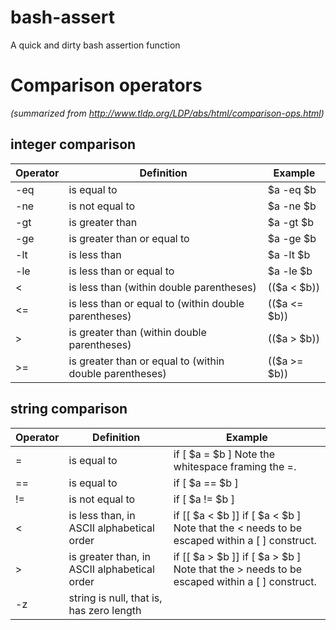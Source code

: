 # bash-assert
A quick and dirty bash assertion function

# Comparison operators 
_(summarized from http://www.tldp.org/LDP/abs/html/comparison-ops.html)_

## integer comparison
Operator|Definition                                               |Example
--------|---------------------------------------------------------|-------
-eq     | is equal to                                             | $a -eq $b
-ne     | is not equal to                                         | $a -ne $b
-gt     | is greater than                                         | $a -gt $b
-ge     | is greater than or equal to                             | $a -ge $b
-lt     | is less than                                            | $a -lt $b
-le     | is less than or equal to                                | $a -le $b
<       | is less than (within double parentheses)                | (($a < $b))
<=      | is less than or equal to (within double parentheses)    | (($a <= $b))
>       | is greater than (within double parentheses)             | (($a > $b))
>=      | is greater than or equal to (within double parentheses) | (($a >= $b))

## string comparison
Operator|Definition                                               |Example
--------|---------------------------------------------------------|-------
=       | is equal to                                             | if [ $a = $b ] Note the whitespace framing the =.
==      | is equal to                                             | if [ $a == $b ] 
!=      | is not equal to                                         | if [ $a != $b ]
<       | is less than, in ASCII alphabetical order               | if [[ $a < $b ]] if [ $a \< $b ] Note that the < needs to be escaped within a [ ] construct.
>       | is greater than, in ASCII alphabetical order            | if [[ $a > $b ]] if [ $a \> $b ] Note that the > needs to be escaped within a [ ] construct.
-z      | string is null, that is, has zero length                |